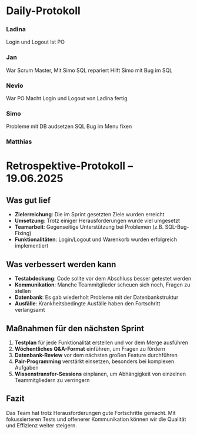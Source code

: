 # Daily-Protokoll

### Ladina

Login und Logout
Ist PO

### Jan

War Scrum Master, Mit Simo SQL repariert
Hilft Simo mit Bug im SQL

### Nevio

War PO
Macht Login und Logout von Ladina fertig

### Simo

Probleme mit DB audsetzen
SQL Bug im Menu fixen

### Matthias



# Retrospektive-Protokoll – 19.06.2025

## Was gut lief

- **Zielerreichung**: Die im Sprint gesetzten Ziele wurden erreicht
- **Umsetzung**: Trotz einiger Herausforderungen wurde viel umgesetzt
- **Teamarbeit**: Gegenseitige Unterstützung bei Problemen (z.B. SQL-Bug-Fixing)
- **Funktionalitäten**: Login/Logout und Warenkorb wurden erfolgreich implementiert

## Was verbessert werden kann

- **Testabdeckung**: Code sollte vor dem Abschluss besser getestet werden
- **Kommunikation**: Manche Teammitglieder scheuen sich noch, Fragen zu stellen
- **Datenbank**: Es gab wiederholt Probleme mit der Datenbankstruktur
- **Ausfälle**: Krankheitsbedingte Ausfälle haben den Fortschritt verlangsamt

## Maßnahmen für den nächsten Sprint

1. **Testplan** für jede Funktionalität erstellen und vor dem Merge ausführen
2. **Wöchentliches Q&A-Format** einführen, um Fragen zu fördern
3. **Datenbank-Review** vor dem nächsten großen Feature durchführen
4. **Pair-Programming** verstärkt einsetzen, besonders bei komplexen Aufgaben
5. **Wissenstransfer-Sessions** einplanen, um Abhängigkeit von einzelnen Teammitgliedern zu verringern

## Fazit

Das Team hat trotz Herausforderungen gute Fortschritte gemacht. Mit fokussierteren Tests und offenerer Kommunikation können wir die Qualität und Effizienz weiter steigern.
